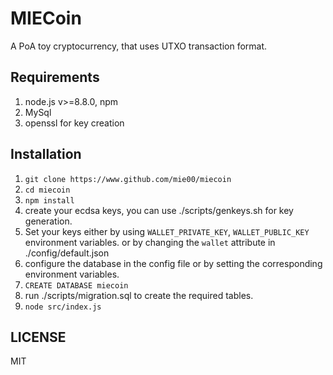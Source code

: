 # MIECoin

A PoA toy cryptocurrency, that uses UTXO transaction format.

## Requirements

1. node.js v>=8.8.0, npm
2. MySql
3. openssl for key creation

## Installation

1. `git clone https://www.github.com/mie00/miecoin`
2. `cd miecoin`
3. `npm install`
4. create your ecdsa keys, you can use ./scripts/genkeys.sh for key generation.
5. Set your keys either by using `WALLET_PRIVATE_KEY`, `WALLET_PUBLIC_KEY` environment variables. or by changing the `wallet` attribute in ./config/default.json
6. configure the database in the config file or by setting the corresponding environment variables.
7. `CREATE DATABASE miecoin`
8. run ./scripts/migration.sql to create the required tables.
9. `node src/index.js`

## LICENSE

MIT